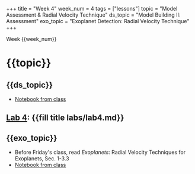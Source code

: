 +++
title = "Week 4"
week_num = 4
tags = ["lessons"]
topic = "Model Assessment & Radial Velocity Technique"
ds_topic = "Model Building II: Assessment"
exo_topic =  "Exoplanet Detection: Radial Velocity Technique"
+++

Week {{week_num}}
# {{topic}}

## {{ds_topic}}
- [Notebook from class](https://psuastro497.github.io/Fall2022/notebooks/week4day1/)

## [Lab 4](../../labs/lab4/): {{fill title labs/lab4.md}}

## {{exo_topic}}
- Before Friday's class, read *Exoplanets*:  Radial Velocity Techniques for Exoplanets, Sec. 1-3.3
- [Notebook from class](https://psuastro497.github.io/Fall2022/notebooks/week4day3/)

